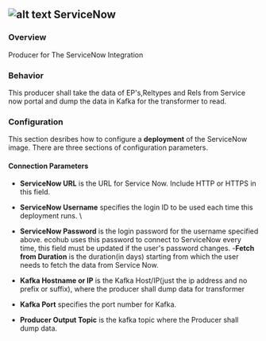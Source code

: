 ## ![alt text](https://raw.githubusercontent.com/ciscoecosystem/Scratch/max-test/ecoScripts/service_now/icon.png "Logo") ServiceNow

### Overview
Producer for The ServiceNow Integration

### Behavior

This producer shall take the data of EP's,Reltypes and Rels from Service now portal and dump the data in Kafka for the transformer to read.

### Configuration

This section desribes how to configure a **deployment** of the ServiceNow image. There are three sections of configuration parameters.

#### Connection Parameters

- **ServiceNow URL** is the URL for Service Now. Include HTTP or HTTPS in this field.
- **ServiceNow Username** specifies the login ID to be used each time this deployment runs. \
- **ServiceNow Password** is the login password for the username specified above. ecohub uses this password to connect to ServiceNow every time, this field must be updated if the user's password changes.
-**Fetch from Duration** is the duration(in days) starting from which the user needs to fetch the data from Service Now.

- **Kafka Hostname or IP** is the Kafka Host/IP(just the ip address and no prefix or suffix), where the producer shall dump data for transformer
- **Kafka Port** specifies the port number for Kafka.
- **Producer Output Topic** is the kafka topic where the Producer shall dump data.

